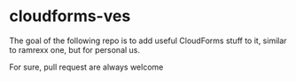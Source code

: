 # cloudforms-ves

The goal of the following repo is to add useful CloudForms stuff to it, similar to ramrexx one, but for personal us.

For sure, pull request are always welcome
